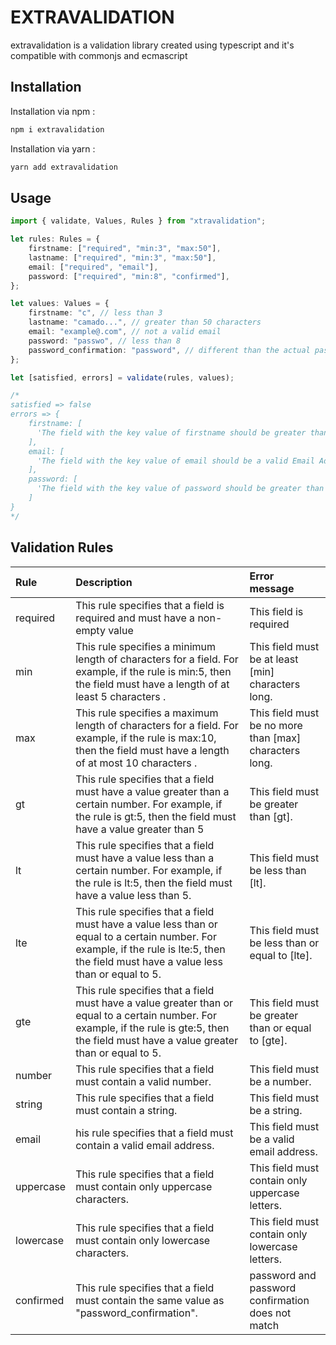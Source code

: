 # EXTRAVALIDATION

extravalidation is a validation library created using typescript and it's compatible with commonjs and ecmascript

## Installation

Installation via npm :

```typescript
npm i extravalidation
```

Installation via yarn :

```typescript
yarn add extravalidation
```

## Usage

```typescript
import { validate, Values, Rules } from "xtravalidation";

let rules: Rules = {
    firstname: ["required", "min:3", "max:50"],
    lastname: ["required", "min:3", "max:50"],
    email: ["required", "email"],
    password: ["required", "min:8", "confirmed"],
};

let values: Values = {
    firstname: "c", // less than 3
    lastname: "camado...", // greater than 50 characters
    email: "example@.com", // not a valid email
    password: "passwo", // less than 8
    password_confirmation: "password", // different than the actual password
};

let [satisfied, errors] = validate(rules, values);

/*
satisfied => false
errors => {
    firstname: [
      'The field with the key value of firstname should be greater than or equal 3.'
    ],
    email: [
      'The field with the key value of email should be a valid Email Address.'
    ],
    password: [
      'The field with the key value of password should be greater than or equal 8.'
    ]
}
*/
```

## Validation Rules

| Rule      | Description                                                                                                                                                                                   | Error message                                          |
| :-------- | :-------------------------------------------------------------------------------------------------------------------------------------------------------------------------------------------- | :----------------------------------------------------- |
| required  | This rule specifies that a field is required and must have a non-empty value                                                                                                                  | This field is required                                 |
| min       | This rule specifies a minimum length of characters for a field. For example, if the rule is min:5, then the field must have a length of at least 5 characters .                               | This field must be at least [min] characters long.     |
| max       | This rule specifies a maximum length of characters for a field. For example, if the rule is max:10, then the field must have a length of at most 10 characters .                              | This field must be no more than [max] characters long. |
| gt        | This rule specifies that a field must have a value greater than a certain number. For example, if the rule is gt:5, then the field must have a value greater than 5                           | This field must be greater than [gt].                  |
| lt        | This rule specifies that a field must have a value less than a certain number. For example, if the rule is lt:5, then the field must have a value less than 5.                                | This field must be less than [lt].                     |
| lte       | This rule specifies that a field must have a value less than or equal to a certain number. For example, if the rule is lte:5, then the field must have a value less than or equal to 5.       | This field must be less than or equal to [lte].        |
| gte       | This rule specifies that a field must have a value greater than or equal to a certain number. For example, if the rule is gte:5, then the field must have a value greater than or equal to 5. | This field must be greater than or equal to [gte].     |
| number    | This rule specifies that a field must contain a valid number.                                                                                                                                 | This field must be a number.                           |
| string    | This rule specifies that a field must contain a string.                                                                                                                                       | This field must be a string.                           |
| email     | his rule specifies that a field must contain a valid email address.                                                                                                                           | This field must be a valid email address.              |
| uppercase | This rule specifies that a field must contain only uppercase characters.                                                                                                                      | This field must contain only uppercase letters.        |
| lowercase | This rule specifies that a field must contain only lowercase characters.                                                                                                                      | This field must contain only lowercase letters.        |
| confirmed | This rule specifies that a field must contain the same value as "password_confirmation".                                                                                                      | password and password confirmation does not match      |
